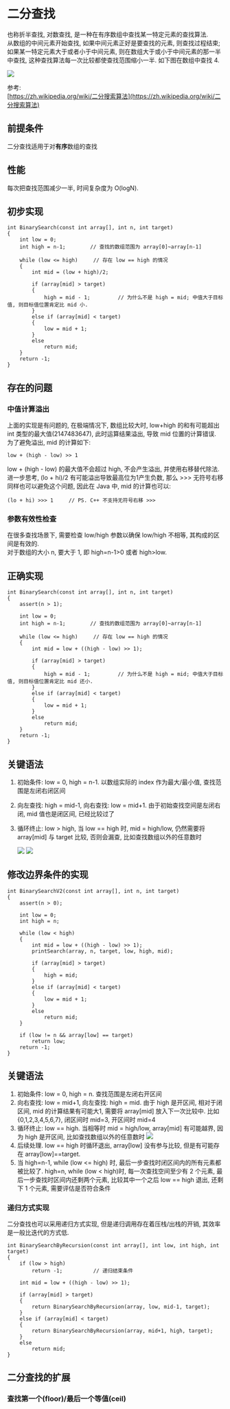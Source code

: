# 二分查找
也称折半查找, 对数查找, 是一种在有序数组中查找某一特定元素的查找算法.  
从数组的中间元素开始查找, 如果中间元素正好是要查找的元素, 则查找过程结束; 如果某一特定元素大于或者小于中间元素, 则在数组大于或小于中间元素的那一半中查找, 这种查找算法每一次比较都使查找范围缩小一半. 如下图在数组中查找 4.

![](https://i.imgur.com/eeCE94Z.png)

参考:  
[https://zh.wikipedia.org/wiki/二分搜索算法](https://zh.wikipedia.org/wiki/二分搜索算法)

## 前提条件
二分查找适用于对**有序**数组的查找

## 性能
每次把查找范围减少一半, 时间复杂度为 O(logN).

## 初步实现

	int BinarySearch(const int array[], int n, int target)
	{
	    int low = 0;
	    int high = n-1;        // 查找的数组范围为 array[0]~array[n-1]
	
	    while (low <= high)		// 存在 low == high 的情况
	    {
	        int mid = (low + high)/2;
	
	        if (array[mid] > target)
	        {
	            high = mid - 1;         // 为什么不是 high = mid; 中值大于目标值, 则目标值位置肯定比 mid 小.
	        }
	        else if (array[mid] < target)
	        {
	            low = mid + 1;
	        }
	        else
	            return mid;
	    }
	    return -1;
	}


## 存在的问题

### 中值计算溢出
上面的实现是有问题的, 在极端情况下, 数组比较大时, low+high 的和有可能超出 int 类型的最大值(2147483647), 此时运算结果溢出, 导致 mid 位置的计算错误. 为了避免溢出, mid 的计算如下:

	low + (high - low) >> 1

low + (high - low) 的最大值不会超过 high, 不会产生溢出, 并使用右移替代除法.  
进一步思考, (lo + hi)/2 有可能溢出导致最高位为1产生负数, 那么 >>> 无符号右移同样也可以避免这个问题, 因此在 Java 中, mid 的计算也可以:

	(lo + hi) >>> 1		// PS. C++ 不支持无符号右移 >>> 

### 参数有效性检查
在很多查找场景下, 需要检查 low/high 参数以确保 low/high 不相等, 其构成的区间是有效的.  
对于数组的大小 n, 要大于 1, 即 high=n-1>0 或者 high>low.

## 正确实现

	int BinarySearch(const int array[], int n, int target)
	{
	    assert(n > 1);

	    int low = 0;
	    int high = n-1;        // 查找的数组范围为 array[0]~array[n-1]
	
	    while (low <= high)     // 存在 low == high 的情况
	    {
	        int mid = low + ((high - low) >> 1);
	
	        if (array[mid] > target)
	        {
	            high = mid - 1;         // 为什么不是 high = mid; 中值大于目标值, 则目标值位置肯定比 mid 还小.
	        }
	        else if (array[mid] < target)
	        {
	            low = mid + 1;
	        }
	        else
	            return mid;
	    }
	    return -1;
	}


## 关键语法
1. 初始条件: low = 0, high = n-1. 以数组实际的 index 作为最大/最小值, 查找范围是左闭右闭区间
2. 向左查找: high = mid-1, 向右查找: low = mid+1. 由于初始查找空间是左闭右闭, mid 值也是闭区间, 已经比较过了
3. 循环终止: low > high,  当 low == high 时, mid = high/low, 仍然需要将 array[mid] 与 target 比较, 否则会漏查, 比如查找数组以外的任意数时

	![](https://i.imgur.com/jqB67Py.jpg)
	![](https://i.imgur.com/xrieYRl.jpg)
	 
## 修改边界条件的实现
	int BinarySearchV2(const int array[], int n, int target)
	{
	    assert(n > 0);
	
	    int low = 0;
	    int high = n;
	
	    while (low < high)
	    {
	        int mid = low + ((high - low) >> 1);
	        printSearch(array, n, target, low, high, mid);
	
	        if (array[mid] > target)
	        {
	            high = mid;
	        }
	        else if (array[mid] < target)
	        {
	            low = mid + 1;
	        }
	        else
	            return mid;
	    }

	    if (low != n && array[low] == target)
	        return low;
	    return -1;
	}

## 关键语法
1. 初始条件: low = 0, high = n. 查找范围是左闭右开区间
2. 向右查找: low = mid+1, 向左查找: high = mid. 由于 high 是开区间, 相对于闭区间, mid 的计算结果有可能大1, 需要将 array[mid] 放入下一次比较中. 比如 {0,1,2,3,4,5,6,7}, 闭区间时 mid=3, 开区间时 mid=4
3.  循环终止: low == high. 当相等时 mid = high/low, array[mid] 有可能越界, 因为 high 是开区间, 比如查找数组以外的任意数时
	![](https://i.imgur.com/NGJGNx1.jpg)
4. 后续处理. low == high 时循环退出, array[low] 没有参与比较, 但是有可能存在 array[low]==target.
5. 当 high=n-1, while (low <= high) 时, 最后一步查找时闭区间内的所有元素都被比较了. high=n, while (low < high)时, 每一次查找空间至少有 2 个元素, 最后一步查找时区间内还剩两个元素, 比较其中一个之后 low == high 退出, 还剩下 1 个元素, 需要评估是否符合条件


### 递归方式实现
二分查找也可以采用递归方式实现, 但是递归调用存在着压栈/出栈的开销, 其效率是一般比迭代的方式低.

	int BinarySearchByRecursion(const int array[], int low, int high, int target)
	{
	    if (low > high)
	        return -1;          // 递归结束条件
	
	    int mid = low + ((high - low) >> 1);
	
	    if (array[mid] > target)
	    {
	        return BinarySearchByRecursion(array, low, mid-1, target);
	    }
	    else if (array[mid] < target)
	    {
	        return BinarySearchByRecursion(array, mid+1, high, target);
	    }
	    else
	        return mid;
	}


## 二分查找的扩展

### 查找第一个(floor)/最后一个等值(ceil)

